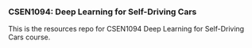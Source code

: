 <!--## Current Deadlines

#### **Project 3**:

Submission link: [https://forms.gle/Hq5jbV7PcJ424n5e8](https://forms.gle/Hq5jbV7PcJ424n5e8)

**Deadline** is Tuesday 30th of April 2019
-->
### CSEN1094: Deep Learning for Self-Driving Cars
This is the resources repo for CSEN1094 Deep Learning for Self-Driving Cars course.